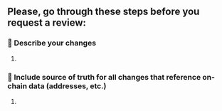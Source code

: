 ## Please, go through these steps before you request a review:

### 📝 Describe your changes
1. 

### 🔎 Include source of truth for all changes that reference on-chain data (addresses, etc.)
1. 
